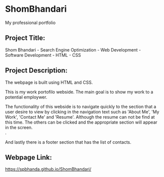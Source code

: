 # ShomBhandari
My professional portfolio

Project Title:
-------------
Shom Bhandari - Search Engine Optimization - Web Development - Software Development - HTML - CSS 


Project Description:
--------------------
The webpage is built using HTML and CSS. 

This is my work portofilo webside. The main goal is to show my work to a potential employwer. 

The functionality of this webside is to navigate quickly to the section that a user desire to view by clicking in the navigation text such as 'About Me', 'My Work', 'Contact Me' and 'Resume'. Although the resume can not be find at this time. The others can be clicked and the appropriate section will appear in the screen.  
. 

And lastly there is a footer section that has the list of contacts. 


Webpage Link:
-------------
https://spbhanda.github.io/ShomBhandari/
